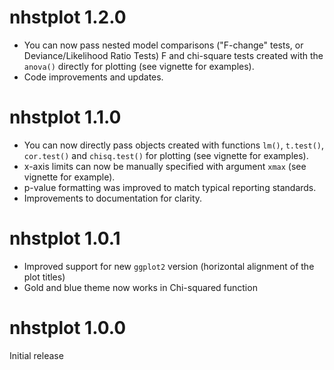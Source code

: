 # nhstplot 1.2.0
- You can now pass nested model comparisons ("F-change" tests, or Deviance/Likelihood Ratio Tests) F and chi-square tests created with the `anova()` directly for plotting (see vignette for examples).
- Code improvements and updates.

# nhstplot 1.1.0
- You can now directly pass objects created with functions `lm()`, `t.test()`, `cor.test()` and `chisq.test()` for plotting (see vignette for examples).
- x-axis limits can now be manually specified with argument `xmax` (see vignette for example).
- p-value formatting was improved to match typical reporting standards.
- Improvements to documentation for clarity.

# nhstplot 1.0.1
- Improved support for new `ggplot2` version (horizontal alignment of the plot titles)
- Gold and blue theme now works in Chi-squared function

# nhstplot 1.0.0
Initial release
